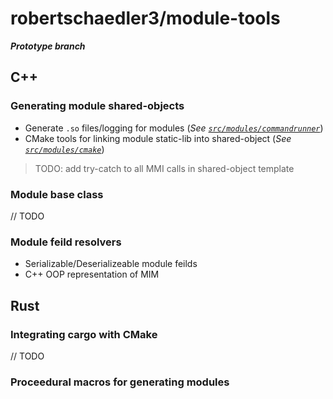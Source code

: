 # robertschaedler3/module-tools

_**Prototype branch**_

## C++

### Generating module shared-objects

- Generate `.so` files/logging for modules (*See [`src/modules/commandrunner`](src/modules/commandrunner)*)
- CMake tools for linking module static-lib into shared-object (*See [`src/modules/cmake`](src/modules/cmake)*)

> TODO: add try-catch to all MMI calls in shared-object template

### Module base class

// TODO

### Module feild resolvers

- Serializable/Deserializeable module feilds
- C++ OOP representation of MIM

## Rust

### Integrating cargo with CMake

// TODO

### Proceedural macros for generating modules
